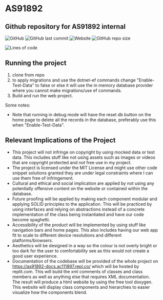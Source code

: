 # AS91892
## Github repository for AS91892 internal
![GitHub](https://img.shields.io/github/license/ac111897/AS91892)
![GitHub last commit](https://img.shields.io/github/last-commit/ac111897/AS91892)
![Website](https://img.shields.io/website?down_color=red&label=website-docs&up_message=online%21&url=https%3A%2F%2FAS91892-docs.ac111897.repl.co)
![GitHub repo size](https://img.shields.io/github/repo-size/ac111897/AS91892)

![Lines of code](https://img.shields.io/tokei/lines/github/ac111897/AS91892)


## Running the project
1. clone from repo
2. to apply migrations and use the dotnet-ef commands change "Enable-Test-Data" to false or else it will use the in memory database provider where you cannot make migrations/use ef commands.
3. Build and run the web project.

Some notes:
- Note that running in debug mode will have the reset db button on the home page to delete all the records in the database, preferably use this when "Enable-Test-Data".

## Relevant Implications of the Project
- This project will not infringe on copyright by using mocked data or test data. This includes stuff like not using assets such as images or videos that are copyright protected and not free use in my project.
- The project is licensed under the MIT License and might use other code snippet solutions granted they are under legal constraints where I can use them free of infringement.
- Cultural and ethical and social implication are applied by not using any potentially offensive content on the website or contained within the database.
- Future proofing will be applied by making each component modular and applying SOLID principles to the application. This will be practiced by using interfaces and relying on abstractions instead of a concrete implementation of the class being instantiated and have our code become spaghetti.
- Accessibility of the product will be implemented by using stuff like navigation bars and home pages. This also includes having our web app fit to scale to different device resolutions and different platforms/browsers.
- Aesthetics will be designed in a way so the colour is not overly bright or too dark for the user to comfortability see as this would not create a good user experience.
- Documentation of the codebase will be provided of the whole project on https://as91892-docs.ac111897.repl.co/ which will be hosted by replit.com. This will build the xml comments of classes and class members as well as anything else that requires XML documentation. The result will produce a html website by using the free tool doxygen. This website will display class components and hierarchies to easier visualize how the components blend.
